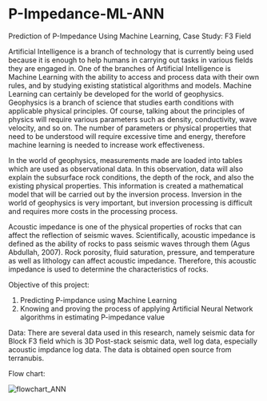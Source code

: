 # P-Impedance-ML-ANN
Prediction of P-Impedance Using Machine Learning, Case Study: F3 Field

Artificial Intelligence is a branch of technology that is currently being used because it is enough to help humans in carrying out tasks in various fields they are engaged in. One of the branches of Artificial Intelligence is Machine Learning with the ability to access and process data with their own rules, and by studying existing statistical algorithms and models. Machine Learning can certainly be developed for the world of geophysics. Geophysics is a branch of science that studies earth conditions with applicable physical principles. Of course, talking about the principles of physics will require various parameters such as density, conductivity, wave velocity, and so on. The number of parameters or physical properties that need to be understood will require excessive time and energy, therefore machine learning is needed to increase work effectiveness.

In the world of geophysics, measurements made are loaded into tables which are used as observational data. In this observation, data will also explain the subsurface rock conditions, the depth of the rock, and also the existing physical properties. This information is created a mathematical model that will be carried out by the inversion process. Inversion in the world of geophysics is very important, but inversion processing is difficult and requires more costs in the processing process.

Acoustic impedance is one of the physical properties of rocks that can affect the reflection of seismic waves. Scientifically, acoustic impedance is defined as the ability of rocks to pass seismic waves through them (Agus Abdullah, 2007). Rock porosity, fluid saturation, pressure, and temperature as well as lithology can affect acoustic impedance. Therefore, this acoustic impedance is used to determine the characteristics of rocks.

Objective of this project:
1. Predicting P-impdance using Machine Learning
2. Knowing and proving the process of applying Artificial Neural Network algorithms in estimating P-impedance value

Data:
There are several data used in this research, namely seismic data for Block F3 field which is 3D Post-stack seismic data, well log data, especially acoustic impdance log data. The data is obtained open source from terranubis.


Flow chart:

![flowchart_ANN](https://user-images.githubusercontent.com/55573876/117410944-3c08af00-af3d-11eb-896d-bd5f48132ce1.PNG)
